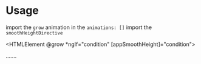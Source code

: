 # Usage

import the `grow` animation in the `animations: []`
import the `smoothHeightDirective`

<HTMLElement
@grow
\*ngIf="condition"
[appSmoothHeight]="condition">

.......

</HTMLElement>
